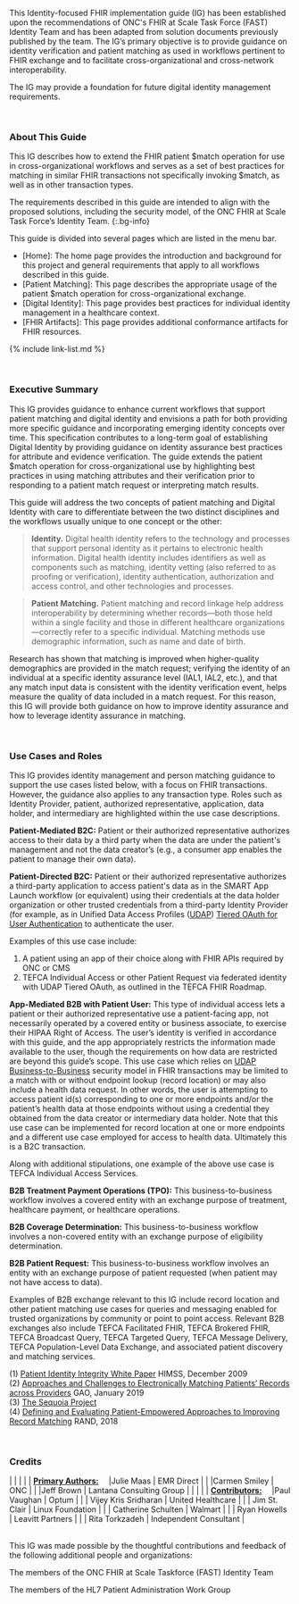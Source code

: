 <div class="stu-note" markdown="1"> 

This Identity-focused FHIR implementation guide (IG) has been established upon the recommendations of ONC's FHIR at Scale Task Force (FAST) Identity Team and has been adapted from solution documents previously published by the team. The IG’s primary objective is to provide guidance on identity verification and patient matching as used in workflows pertinent to FHIR exchange and to facilitate cross-organizational and cross-network interoperability. 

 

The IG may provide a foundation for future digital identity management requirements. 
</div> 

 

&emsp;&emsp;   
### About This Guide 

This IG describes how to extend the FHIR patient $match operation for use in cross-organizational workflows and serves as a set of best practices for matching in similar FHIR transactions not specifically invoking $match, as well as in other transaction types. 

The requirements described in this guide are intended to align with the proposed solutions, including the security model, of the ONC FHIR at Scale Task Force’s Identity Team. 
{:.bg-info} 

This guide is divided into several pages which are listed in the menu bar. 

- [Home]\: The home page provides the introduction and background for this project and general requirements that apply to all workflows described in this guide. 
- [Patient Matching]\: This page describes the appropriate usage of the patient $match operation for cross-organizational exchange. 
- [Digital Identity]\: This page provides best practices for individual identity management in a healthcare context. 
- [FHIR Artifacts]\: This page provides additional conformance artifacts for FHIR resources. 

{% include link-list.md %} 

&emsp;&emsp;   
### Executive Summary 

This IG provides guidance to enhance current workflows that support patient matching and digital identity and envisions a path for both providing more specific guidance and incorporating emerging identity concepts over time. This specification contributes to a long-term goal of establishing Digital Identity by providing guidance on identity assurance best practices for attribute and evidence verification. The guide
extends the patient $match operation for cross-organizational use by highlighting best practices in using matching attributes and their verification prior to responding to a patient match request or interpreting match results. 

This guide will address the two concepts of patient matching and Digital Identity with care to differentiate between the two distinct disciplines and the workflows usually unique to one concept or the other:   

> **Identity.**  Digital health identity refers to the technology and processes that support personal identity as it pertains to electronic health information. Digital health identity includes identifiers as well as components such as matching, identity vetting (also referred to as proofing or verification), identity authentication, authorization and access control, and other technologies and processes.  

> **Patient Matching.**  Patient matching and record linkage help address interoperability by determining whether records—both those held within a single facility and those in different healthcare organizations—correctly refer to a specific individual. Matching methods use demographic information, such as name and date of birth. 

 Research has shown that matching is improved when higher-quality demographics are provided in the match request; verifying the identity of an individual at a specific identity assurance level (IAL1, IAL2, etc.), and that any match input data is consistent with the identity verification event, helps measure the quality of data included in a match request. For this reason, this IG will provide both guidance on how to improve identity assurance and how to leverage identity assurance in matching. 

&emsp;&emsp;   
### Use Cases and Roles 

This IG provides identity management and person matching guidance to support the use cases listed below, with a focus on FHIR transactions. However, the guidance also applies to any transaction type. Roles such as Identity Provider, patient, authorized representative, application, data holder, and intermediary are highlighted within the use case descriptions. 

**Patient-Mediated B2C:** Patient or their authorized representative authorizes access to their data by a third party when the data are under the patient's management and not the data creator’s (e.g., a consumer app enables the patient to manage their own data).   

**Patient-Directed B2C:** Patient or their authorized representative authorizes a third-party application to access patient's data as in the SMART App Launch workflow (or equivalent) using their credentials at the data holder organization or other trusted credentials from a third-party Identity Provider (for example, as in Unified Data Access Profiles ([UDAP](glossary.html)) [Tiered OAuth for User Authentication](https://build.fhir.org/ig/HL7/fhir-udap-security-ig/branches/main/user.html) to authenticate the user.   

Examples of this use case include: 

1. A patient using an app of their choice along with FHIR APIs required by ONC or CMS 
2. TEFCA Individual Access or other Patient Request via federated identity with UDAP Tiered OAuth, as outlined in the TEFCA FHIR Roadmap. 

**App-Mediated B2B with Patient User:** This type of individual access lets a patient or their authorized representative use a patient-facing app, not necessarily operated by a covered entity or business associate, to exercise their HIPAA Right of Access. The user’s identity is verified in accordance with this guide, and the app appropriately restricts the information made available to the user, though the requirements on how data are restricted are beyond this guide’s scope. This use case which relies on [UDAP Business-to-Business](https://build.fhir.org/ig/HL7/fhir-udap-security-ig/branches/main/b2b.html) security model in FHIR transactions may be limited to a match with or without endpoint lookup (record location) or may also include a health data request. In other words, the user is attempting to access patient id(s) corresponding to one or more endpoints and/or the patient’s health data at those endpoints without using a credential they obtained from the data creator or intermediary data holder. Note that this use case can be implemented for record location at one or more endpoints and a different use case employed for access to health data. Ultimately this is a B2C transaction. 

Along with additional stipulations, one example of the above use case is TEFCA Individual Access Services.  

**B2B Treatment Payment Operations (TPO):** This business-to-business workflow involves a covered entity with an exchange purpose of treatment, healthcare payment, or healthcare operations.   

**B2B Coverage Determination:** This business-to-business workflow involves a non-covered entity with an exchange purpose of eligibility determination.   

**B2B Patient Request:** This business-to-business workflow involves an entity with an exchange purpose of patient requested (when patient may not have access to data).   

Examples of B2B exchange relevant to this IG include record location and other patient matching use cases for queries and messaging enabled for trusted organizations by community or point to point access. Relevant B2B exchanges also include TEFCA Facilitated FHIR, TEFCA Brokered FHIR, TEFCA Broadcast Query, TEFCA Targeted Query, TEFCA Message Delivery, TEFCA Population-Level Data Exchange, and associated patient discovery and matching services.  

(1)  <a href="https://www.justassociates.com/application/files/1414/9134/1517/PIIWhitePaper.pdf">Patient Identity Integrity White Paper</a>  HIMSS, December 2009   
(2)  <a href="https://www.gao.gov/assets/gao-19-197.pdf">Approaches and Challenges to Electronically Matching Patients’ Records across Providers</a>  GAO, January 2019   
(3)  <a href="https://sequoiaproject.org/resources/patient-matching/">The Sequoia Project</a>     
(4)  <a href="https://www.rand.org/content/dam/rand/pubs/research_reports/RR2200/RR2275/RAND_RR2275.pdf">Defining and Evaluating Patient-Empowered Approaches to Improving Record Matching</a>  RAND, 2018 

&emsp;&emsp;   

### Credits   
<style> 
table, th, td  
{ 
  border: 1px solid White;  
  padding: 2px 
} 
</style> 
|  |    |    | 
| <u><b>Primary Authors:</b></u>&emsp; |Julie Maas  | EMR Direct        | 
|   |Carmen Smiley  | ONC        | 
|   |Jeff Brown  | Lantana Consulting Group 
|   |         |  | 
| <u><b>Contributors:</b></u>&emsp;  |Paul Vaughan  | Optum        | 
|   | Vijey Kris Sridharan | United Healthcare | 
|   | Jim St. Clair | Linux Foundation | 
|   | Catherine Schulten | Walmart | 
|   | Ryan Howells | Leavitt Partners | 
|   | Rita Torkzadeh | Independent Consultant | 

&emsp;&emsp;   
This IG was made possible by the thoughtful contributions and feedback of the following additional people and organizations: 

The members of the ONC FHIR at Scale Taskforce (FAST) Identity Team 

The members of the HL7 Patient Administration Work Group 

 

 

 